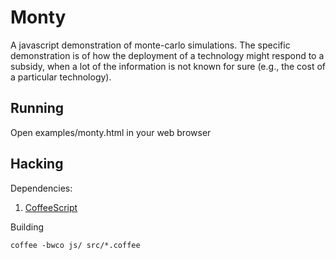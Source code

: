 Monty
=====

A javascript demonstration of monte-carlo simulations. The specific demonstration is of how the deployment of a technology might respond
to a subsidy, when a lot of the information is not known for sure (e.g., the cost of a particular technology).

Running
-------

Open examples/monty.html in your web browser

Hacking
-------

Dependencies:

1. [CoffeeScript](http://jashkenas.github.com/coffee-script/)

Building

    coffee -bwco js/ src/*.coffee
   